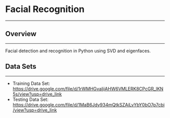 # Facial Recognition

 ---

## Overview

---

Facial detection and recognition in Python using SVD and eigenfaces.
## Data Sets

---
- Training Data Set: https://drive.google.com/file/d/1rWMHGvaljiAHW6VMLERK8CPcGR_lKN5s/view?usp=drive_link
- Testing Data Set: https://drive.google.com/file/d/1MaB6Jdy934mQtkSZAiLvYbY0bO7p7cbi/view?usp=drive_link
